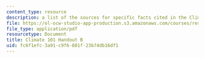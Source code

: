 ```yaml
---
content_type: resource
description: a list of the sources for specific facts cited in the Climate 101 presentation
file: https://ol-ocw-studio-app-production.s3.amazonaws.com/courses/res-env-003-earthdnas-climate-101-fall-2019/fc6f1efc3a91c9f6801f23b74db16df1_CC_Handout_B.pdf
file_type: application/pdf
resourcetype: Document
title: Climate 101 Handout B
uid: fc6f1efc-3a91-c9f6-801f-23b74db16df1
---
```

